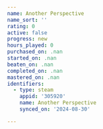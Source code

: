 ```yaml
---
name: Another Perspective
name_sort: ''
rating: 0
active: false
progress: new
hours_played: 0
purchased_on: .nan
started_on: .nan
beaten_on: .nan
completed_on: .nan
mastered_on: .nan
identifiers:
  - type: steam
    appid: '305920'
    name: Another Perspective
    synced_on: '2024-08-30'

---
```

